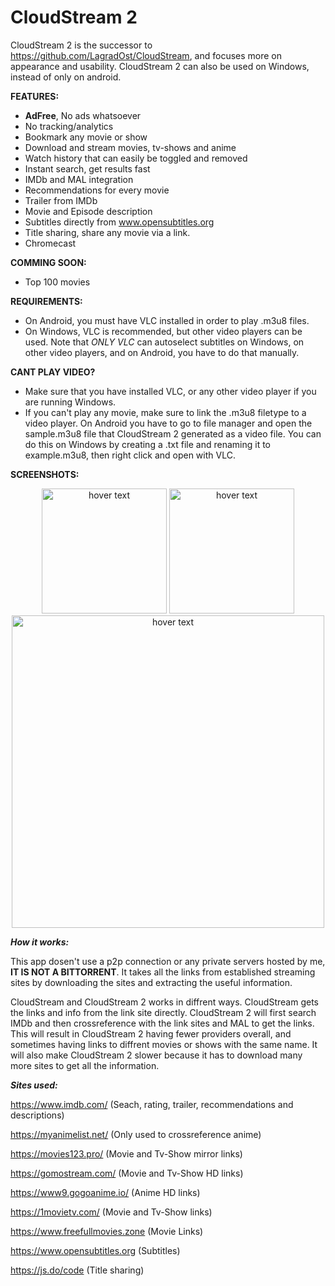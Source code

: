 # CloudStream 2

CloudStream 2 is the successor to https://github.com/LagradOst/CloudStream, and focuses more on appearance and usability. CloudStream 2 can also be used on Windows, instead of only on android.

**FEATURES:**
+ **AdFree**, No ads whatsoever
+ No tracking/analytics
+ Bookmark any movie or show
+ Download and stream movies, tv-shows and anime
+ Watch history that can easily be toggled and removed
+ Instant search, get results fast
+ IMDb and MAL integration
+ Recommendations for every movie
+ Trailer from IMDb
+ Movie and Episode description
+ Subtitles directly from www.opensubtitles.org 
+ Title sharing, share any movie via a link.
+ Chromecast

**COMMING SOON:**
+ Top 100 movies 

**REQUIREMENTS:**
+ On Android, you must have VLC installed in order to play .m3u8 files. 
+ On Windows, VLC is recommended, but other video players can be used. Note that *ONLY VLC* can autoselect subtitles on Windows, on other video players, and on Android, you have to do that manually.

**CANT PLAY VIDEO?**
+ Make sure that you have installed VLC, or any other video player if you are running Windows.
+ If you can't play any movie, make sure to link the .m3u8 filetype to a video player. On Android you have to go to file manager and open the sample.m3u8 file that CloudStream 2 generated as a video file. You can do this on Windows by creating a .txt file and renaming it to example.m3u8, then right click and open with VLC. 

**SCREENSHOTS:**
<p align="center">
    <img src="https://cdn.discordapp.com/attachments/516902391300227074/638075873945321473/Screenshot_20191027_190533_com.CloudStreamForms.CloudStreamForms.jpg" width="200" title="hover text">
     <img src="https://cdn.discordapp.com/attachments/542987806285496322/638080537101074441/Screenshot_20191027_192406_com.CloudStreamForms.CloudStreamForms.jpg" width="200" title="hover text">
    <img src="https://cdn.discordapp.com/attachments/542987806285496322/638079343075262480/cloudstream.PNG" width="500" title="hover text">
 
</p>

***How it works:***

This app dosen't use a p2p connection or any private servers hosted by me, **IT IS NOT A BITTORRENT**. It takes all the links from established streaming sites by downloading the sites and extracting the useful information.

CloudStream and CloudStream 2 works in diffrent ways. CloudStream gets the links and info from the link site directly. CloudStream 2 will first search IMDb and then crossreference with the link sites and MAL to get the links. This will result in CloudStream 2 having fewer providers overall, and sometimes having links to diffrent movies or shows with the same name. It will also make CloudStream 2 slower because it has to download many more sites to get all the information.

***Sites used:***

https://www.imdb.com/ (Seach, rating, trailer, recommendations and descriptions)

https://myanimelist.net/ (Only used to crossreference anime)

https://movies123.pro/ (Movie and Tv-Show mirror links)

https://gomostream.com/ (Movie and Tv-Show HD links)

https://www9.gogoanime.io/ (Anime HD links)

https://1movietv.com/ (Movie and Tv-Show links)

https://www.freefullmovies.zone (Movie Links)

https://www.opensubtitles.org (Subtitles)

https://js.do/code (Title sharing)
